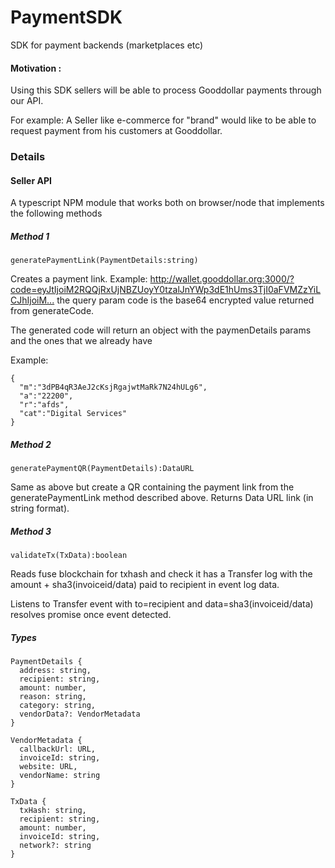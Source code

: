 # PaymentSDK
SDK for payment backends (marketplaces etc)

#### Motivation : 

Using this SDK sellers will be able to process Gooddollar payments through our API.

For example:
A Seller like e-commerce for "brand" would like to be able to request payment from his customers at Gooddollar.

### Details
#### Seller API
A typescript NPM module that works both on browser/node that implements the following methods

##### Method 1
```
generatePaymentLink(PaymentDetails:string)
```

Creates a payment link.
Example:
[http://wallet.gooddollar.org:3000/? code=eyJtIjoiM2RQQjRxUjNBZUoyY0tzalJnYWp3dE1hUms3TjI0aFVMZzYiLCJhIjoiM...]()
the query param code is the base64 encrypted value returned from generateCode.

The generated code will return an object with the paymenDetails params and the ones that we already have

Example:
```
{
  "m":"3dPB4qR3AeJ2cKsjRgajwtMaRk7N24hULg6",
  "a":"22200",
  "r":"afds",
  "cat":"Digital Services"
}
```
##### Method 2
```
generatePaymentQR(PaymentDetails):DataURL
```

Same as above but create a QR containing the payment link from the generatePaymentLink method described above.
Returns Data URL link (in string format).

##### Method 3
```
validateTx(TxData):boolean
```

Reads fuse blockchain for txhash and check it has a Transfer log with the amount + sha3(invoiceid/data) paid to recipient in event log data.                          

Listens to Transfer event with to=recipient and data=sha3(invoiceid/data)
resolves promise once event detected.

##### Types
```
PaymentDetails {
  address: string,
  recipient: string,
  amount: number,
  reason: string,
  category: string,
  vendorData?: VendorMetadata
}
```
```
VendorMetadata {
  callbackUrl: URL,
  invoiceId: string,
  website: URL, 
  vendorName: string
}
```

```
TxData {
  txHash: string,
  recipient: string,
  amount: number,
  invoiceId: string,
  network?: string
}
```